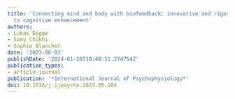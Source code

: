 ```yaml
---
title: 'Connecting mind and body with biofeedback: innovative and rigorous approaches
  to cognitive enhancement'
authors:
- Lukas Bögge
- Samy Chikhi
- Sophie Blanchet
date: '2023-06-01'
publishDate: '2024-01-26T10:48:51.274754Z'
publication_types:
- article-journal
publication: '*International Journal of Psychophysiology*'
doi: 10.1016/j.ijpsycho.2023.05.104
---
```

